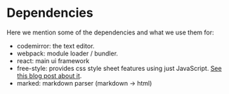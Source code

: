 # Dependencies

Here we mention some of the dependencies and what we use them for:

* codemirror: the text editor.
* webpack: module loader / bundler.
* react: main ui framework
* free-style: provides css style sheet features using just JavaScript. [See this blog post about it](https://medium.com/@basarat/css-modules-are-not-the-solution-1235696863d6#.ar4ydjv4m).
* marked: markdown parser (markdown -> html)
